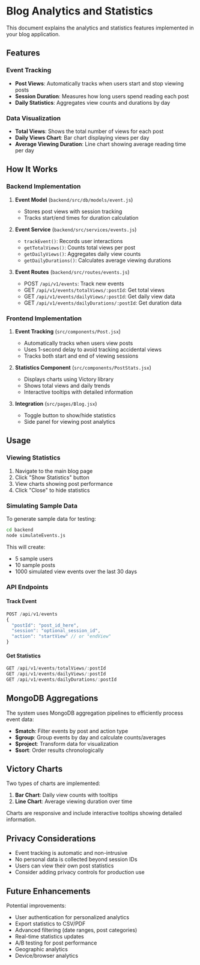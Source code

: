 # Blog Analytics and Statistics

This document explains the analytics and statistics features implemented in your blog application.

## Features

### Event Tracking
- **Post Views**: Automatically tracks when users start and stop viewing posts
- **Session Duration**: Measures how long users spend reading each post
- **Daily Statistics**: Aggregates view counts and durations by day

### Data Visualization
- **Total Views**: Shows the total number of views for each post
- **Daily Views Chart**: Bar chart displaying views per day
- **Average Viewing Duration**: Line chart showing average reading time per day

## How It Works

### Backend Implementation

1. **Event Model** (`backend/src/db/models/event.js`)
   - Stores post views with session tracking
   - Tracks start/end times for duration calculation

2. **Event Service** (`backend/src/services/events.js`)
   - `trackEvent()`: Records user interactions
   - `getTotalViews()`: Counts total views per post
   - `getDailyViews()`: Aggregates daily view counts
   - `getDailyDurations()`: Calculates average viewing durations

3. **Event Routes** (`backend/src/routes/events.js`)
   - POST `/api/v1/events`: Track new events
   - GET `/api/v1/events/totalViews/:postId`: Get total views
   - GET `/api/v1/events/dailyViews/:postId`: Get daily view data
   - GET `/api/v1/events/dailyDurations/:postId`: Get duration data

### Frontend Implementation

1. **Event Tracking** (`src/components/Post.jsx`)
   - Automatically tracks when users view posts
   - Uses 1-second delay to avoid tracking accidental views
   - Tracks both start and end of viewing sessions

2. **Statistics Component** (`src/components/PostStats.jsx`)
   - Displays charts using Victory library
   - Shows total views and daily trends
   - Interactive tooltips with detailed information

3. **Integration** (`src/pages/Blog.jsx`)
   - Toggle button to show/hide statistics
   - Side panel for viewing post analytics

## Usage

### Viewing Statistics
1. Navigate to the main blog page
2. Click "Show Statistics" button
3. View charts showing post performance
4. Click "Close" to hide statistics

### Simulating Sample Data
To generate sample data for testing:

```bash
cd backend
node simulateEvents.js
```

This will create:
- 5 sample users
- 10 sample posts
- 1000 simulated view events over the last 30 days

### API Endpoints

#### Track Event
```javascript
POST /api/v1/events
{
  "postId": "post_id_here",
  "session": "optional_session_id",
  "action": "startView" // or "endView"
}
```

#### Get Statistics
```javascript
GET /api/v1/events/totalViews/:postId
GET /api/v1/events/dailyViews/:postId
GET /api/v1/events/dailyDurations/:postId
```

## MongoDB Aggregations

The system uses MongoDB aggregation pipelines to efficiently process event data:

- **$match**: Filter events by post and action type
- **$group**: Group events by day and calculate counts/averages
- **$project**: Transform data for visualization
- **$sort**: Order results chronologically

## Victory Charts

Two types of charts are implemented:

1. **Bar Chart**: Daily view counts with tooltips
2. **Line Chart**: Average viewing duration over time

Charts are responsive and include interactive tooltips showing detailed information.

## Privacy Considerations

- Event tracking is automatic and non-intrusive
- No personal data is collected beyond session IDs
- Users can view their own post statistics
- Consider adding privacy controls for production use

## Future Enhancements

Potential improvements:
- User authentication for personalized analytics
- Export statistics to CSV/PDF
- Advanced filtering (date ranges, post categories)
- Real-time statistics updates
- A/B testing for post performance
- Geographic analytics
- Device/browser analytics

